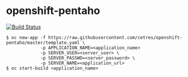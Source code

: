 # openshift-pentaho
[![Build Status](https://travis-ci.org/cetres/openshift-pentaho?branch=master)](https://travis-ci.org/cetres/openshift-pentaho)

```shell with right oc permissions
$ oc new-app -f https://raw.githubusercontent.com/cetres/openshift-pentaho/master/template.yaml \
             -p APPLICATION_NAME=<application_name> 
             -p SERVER_USER=<server_user> \
             -p SERVER_PASSWD=<server_password> \
             -p SERVER_NAME=<application_url>
$ oc start-build <application_name>
```